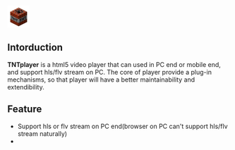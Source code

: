 <img src="https://raw.githubusercontent.com/alice52hz/TNTplayer/master/tnt.png" alt="TNTplayer" style="zoom:50%;" />

## Intorduction
**TNTplayer** is a html5 video player that can used in PC end or mobile end, and support hls/flv stream on PC. The core of player provide a plug-in mechanisms, so that player will have a better maintainability and extendibility.

## Feature

- Support hls or flv stream on PC end(browser on PC can't support hls/flv stream naturally)
- 